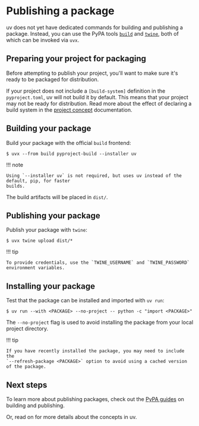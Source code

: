# Publishing a package

uv does not yet have dedicated commands for building and publishing a package. Instead, you can use
the PyPA tools [`build`](https://github.com/pypa/build) and
[`twine`](https://github.com/pypa/twine), both of which can be invoked via `uvx`.

## Preparing your project for packaging

Before attempting to publish your project, you'll want to make sure it's ready to be packaged for
distribution.

If your project does not include a `[build-system]` definition in the `pyproject.toml`, uv will not
build it by default. This means that your project may not be ready for distribution. Read more about
the effect of declaring a build system in the
[project concept](../concepts/projects.md#project-types) documentation.

## Building your package

Build your package with the official `build` frontend:

```console
$ uvx --from build pyproject-build --installer uv
```

!!! note

    Using `--installer uv` is not required, but uses uv instead of the default, pip, for faster
    builds.

The build artifacts will be placed in `dist/`.

## Publishing your package

Publish your package with `twine`:

```console
$ uvx twine upload dist/*
```

!!! tip

    To provide credentials, use the `TWINE_USERNAME` and `TWINE_PASSWORD` environment variables.

## Installing your package

Test that the package can be installed and imported with `uv run`:

```console
$ uv run --with <PACKAGE> --no-project -- python -c "import <PACKAGE>"
```

The `--no-project` flag is used to avoid installing the package from your local project directory.

!!! tip

    If you have recently installed the package, you may need to include the
    `--refresh-package <PACKAGE>` option to avoid using a cached version of the package.

## Next steps

To learn more about publishing packages, check out the
[PyPA guides](https://packaging.python.org/en/latest/guides/section-build-and-publish/) on building
and publishing.

Or, read on for more details about the concepts in uv.
